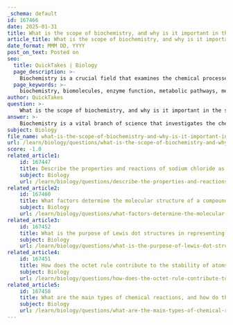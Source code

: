 ```yaml
---
_schema: default
id: 167466
date: 2025-01-31
title: What is the scope of biochemistry, and why is it important in the study of life chemistry?
article_title: What is the scope of biochemistry, and why is it important in the study of life chemistry?
date_format: MMM DD, YYYY
post_on_text: Posted on
seo:
  title: QuickTakes | Biology
  page_description: >-
    Biochemistry is a crucial field that examines the chemical processes in living organisms, focusing on biomolecules, enzyme functions, metabolic pathways, and more. It is essential for understanding life chemistry and contributes to advancements in medicine and biotechnology.
  page_keywords: >-
    biochemistry, biomolecules, enzyme function, metabolic pathways, membrane biochemistry, structure-function relationship, life chemistry, biological processes, medicine, biotechnology
author: QuickTakes
question: >-
    What is the scope of biochemistry, and why is it important in the study of life chemistry?
answer: >-
    Biochemistry is a vital branch of science that investigates the chemical processes and substances that occur within living organisms. It merges the principles of biology and chemistry to provide insights into the molecular mechanisms that underpin life. The scope of biochemistry encompasses several key areas:\n\n1. **Biomolecules**: Biochemistry studies the structure and function of essential biomolecules, including proteins, nucleic acids (DNA and RNA), carbohydrates, and lipids. Understanding these molecules is crucial for elucidating their roles in biological processes.\n\n2. **Enzyme Function**: Enzymes are biological catalysts that speed up chemical reactions in the body. Biochemistry explores how enzymes work, their mechanisms, and factors affecting their activity, which is fundamental for understanding metabolism and cellular function.\n\n3. **Metabolic Pathways**: Biochemistry examines the series of chemical reactions that occur within cells, known as metabolic pathways. These pathways are essential for energy production, biosynthesis of biomolecules, and the breakdown of waste products.\n\n4. **Membrane Biochemistry**: This area focuses on the chemical composition and functions of biological membranes, including the interactions between lipids, proteins, and carbohydrates. Understanding membrane biochemistry is crucial for comprehending how substances are transported across membranes and how membrane structure influences cellular function.\n\n5. **Structure-Function Relationships**: A fundamental principle in biochemistry is the relationship between the structure of a biomolecule and its function. By determining the structure of biomolecules, researchers can predict their biological roles, which is essential for fields like drug design and molecular biology.\n\nThe importance of biochemistry in the study of life chemistry cannot be overstated. It provides a molecular understanding of how living organisms function, which is essential for advancements in medicine, biotechnology, and environmental science. By understanding the chemical basis of life, biochemistry helps in the development of new therapies, the design of drugs, and the exploration of metabolic disorders, thereby contributing significantly to improving human health and understanding biological systems. \n\nIn summary, biochemistry is integral to life chemistry as it elucidates the chemical foundations of biological processes, enabling researchers to explore the complexities of life at a molecular level.
subject: Biology
file_name: what-is-the-scope-of-biochemistry-and-why-is-it-important-in-the-study-of-life-chemistry.md
url: /learn/biology/questions/what-is-the-scope-of-biochemistry-and-why-is-it-important-in-the-study-of-life-chemistry
score: -1.0
related_article1:
    id: 167447
    title: Describe the properties and reactions of sodium chloride as a common ionic compound.
    subject: Biology
    url: /learn/biology/questions/describe-the-properties-and-reactions-of-sodium-chloride-as-a-common-ionic-compound
related_article2:
    id: 167460
    title: What factors determine the molecular structure of a compound?
    subject: Biology
    url: /learn/biology/questions/what-factors-determine-the-molecular-structure-of-a-compound
related_article3:
    id: 167452
    title: What is the purpose of Lewis dot structures in representing molecules?
    subject: Biology
    url: /learn/biology/questions/what-is-the-purpose-of-lewis-dot-structures-in-representing-molecules
related_article4:
    id: 167451
    title: How does the octet rule contribute to the stability of atoms in chemical bonding?
    subject: Biology
    url: /learn/biology/questions/how-does-the-octet-rule-contribute-to-the-stability-of-atoms-in-chemical-bonding
related_article5:
    id: 167458
    title: What are the main types of chemical reactions, and how do they differ?
    subject: Biology
    url: /learn/biology/questions/what-are-the-main-types-of-chemical-reactions-and-how-do-they-differ
---
```


&nbsp;